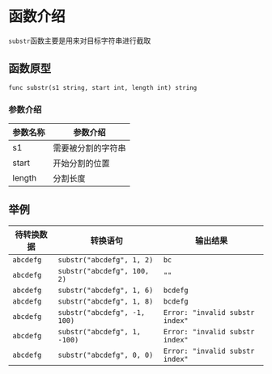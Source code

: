 # 函数介绍

`substr`函数主要是用来对目标字符串进行截取

## 函数原型

`func substr(s1 string, start int, length int) string`

### 参数介绍

| 参数名称   | 参数介绍      |
|--------|-----------|
| s1     | 需要被分割的字符串 |
| start  | 开始分割的位置   |
| length | 分割长度      |

## 举例

| 待转换数据     | 转换语句                         | 输出结果                            |
|-----------|------------------------------|---------------------------------|
| `abcdefg` | `substr("abcdefg", 1, 2)`    | `bc`                            |
| `abcdefg` | `substr("abcdefg", 100, 2)`  | `""`                            |
| `abcdefg` | `substr("abcdefg", 1, 6)`    | `bcdefg`                        |
| `abcdefg` | `substr("abcdefg", 1, 8)`    | `bcdefg`                        |
| `abcdefg` | `substr("abcdefg", -1, 100)` | `Error: "invalid substr index"` |
| `abcdefg` | `substr("abcdefg", 1, -100)` | `Error: "invalid substr index"` |
| `abcdefg` | `substr("abcdefg", 0, 0)`    | `Error: "invalid substr index"` |


